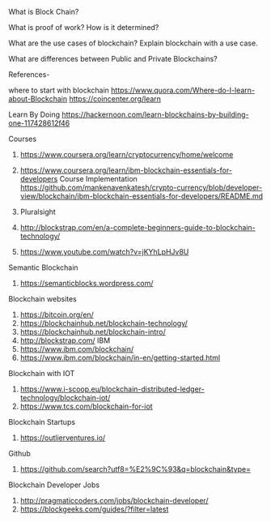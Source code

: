 What is Block Chain?

What is proof of work? How is it determined?

What are the use cases of blockchain? Explain blockchain with a use case.

What are differences between Public and Private Blockchains?



References-

where to start with blockchain
https://www.quora.com/Where-do-I-learn-about-Blockchain
https://coincenter.org/learn


Learn By Doing
https://hackernoon.com/learn-blockchains-by-building-one-117428612f46


Courses
1. https://www.coursera.org/learn/cryptocurrency/home/welcome
2. https://www.coursera.org/learn/ibm-blockchain-essentials-for-developers
      Course Implementation
      https://github.com/mankenavenkatesh/crypto-currency/blob/developer-view/blockchain/ibm-blockchain-essentials-for-developers/README.md
      

2. Pluralsight
3. http://blockstrap.com/en/a-complete-beginners-guide-to-blockchain-technology/
4. https://www.youtube.com/watch?v=jKYhLpHJv8U




Semantic Blockchain
1. https://semanticblocks.wordpress.com/




Blockchain websites
1. https://bitcoin.org/en/
2. https://blockchainhub.net/blockchain-technology/
3. https://blockchainhub.net/blockchain-intro/
4. http://blockstrap.com/
IBM
5. https://www.ibm.com/blockchain/
6. https://www.ibm.com/blockchain/in-en/getting-started.html



Blockchain with IOT
1. https://www.i-scoop.eu/blockchain-distributed-ledger-technology/blockchain-iot/
2. https://www.tcs.com/blockchain-for-iot


Blockchain Startups
1. https://outlierventures.io/


Github
1. https://github.com/search?utf8=%E2%9C%93&q=blockchain&type=


Blockchain Developer Jobs 
1. http://pragmaticcoders.com/jobs/blockchain-developer/
2. https://blockgeeks.com/guides/?filter=latest
